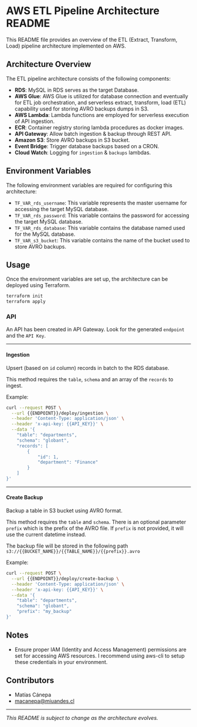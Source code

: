 # AWS ETL Pipeline Architecture README

This README file provides an overview of the ETL (Extract, Transform, Load) pipeline architecture implemented on AWS.

## Architecture Overview

The ETL pipeline architecture consists of the following components:

+ **RDS**: MySQL in RDS serves as the target Database.
+ **AWS Glue**: AWS Glue is utilized for database connection and eventually for ETL job orchestration, and serverless extract, transform, load (ETL) capability used for storing AVRO backups dumps in S3.
+ **AWS Lambda**: Lambda functions are employed for serverless execution of API ingestion.
+ **ECR**: Container registry storing lambda procedures as docker images.
+ **API Gateway**: Allow batch ingestion & backup through REST API.
+ **Amazon S3**: Store AVRO backups in S3 bucket.
+ **Event Bridge**: Trigger database backups based on a CRON.
+ **Cloud Watch**: Logging for `ingestion` & `backups` lambdas.

## Environment Variables

The following environment variables are required for configuring this architecture:

- `TF_VAR_rds_username`: This variable represents the master username for accessing the target MySQL database.
- `TF_VAR_rds_password`: This variable contains the password for accessing the target MySQL database.
- `TF_VAR_rds_database`: This variable contains the database named used for the MySQL database.
- `TF_VAR_s3_bucket`: This variable contains the name of the bucket used to store AVRO backups.

## Usage

Once the environment variables are set up, the architecture can be deployed using Terraform.

```bash
terraform init
terraform apply
```

### API
An API has been created in API Gateway. Look for the generated `endpoint` and the `API Key`.

<hr>

#### Ingestion
Upsert (based on `id` column) records in batch to the RDS database.

This method requires the `table`, `schema` and an array of the `records` to ingest.

Example:
``` bash
curl --request POST \
  --url {{ENDPOINT}}/deploy/ingestion \
  --header 'Content-Type: application/json' \
  --header 'x-api-key: {{API_KEY}}' \
  --data '{
	"table": "departments",
	"schema": "globant",
	"records": [
		{
			"id": 1,
			"department": "Finance"
		}
	]
}'
```

<hr>

#### Create Backup
Backup a table in S3 bucket using AVRO format.

This method requires the `table` and `schema`.
There is an optional parameter `prefix` which is the prefix of the AVRO file. If `prefix` is not provided, it will use the current datetime instead.

The backup file will be stored in the following path
`s3://{{BUCKET_NAME}}/{{TABLE_NAME}}/{{prefix}}.avro`

Example:
``` bash
curl --request POST \
  --url {{ENDPOINT}}/deploy/create-backup \
  --header 'Content-Type: application/json' \
  --header 'x-api-key: {{API_KEY}}' \
  --data '{
	"table": "departments",
	"schema": "globant",
	"prefix": "my_backup"
}'
```

## Notes

- Ensure proper IAM (Identity and Access Management) permissions are set for accessing AWS resources. I recommend using aws-cli to setup these credentials in your environment.

## Contributors

- Matías Cánepa
- macanepa@miuandes.cl


---
*This README is subject to change as the architecture evolves.*